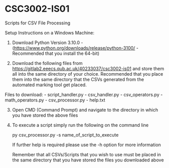 # CSC3002-IS01

Scripts for CSV File Processing

Setup Instructions on a Windows Machine:

1. Download Python Version 3.10.0 - (https://www.python.org/downloads/release/python-3100/ - Recommended that you install the 64-bit)

2. Download the following files from https://gitlab2.eeecs.qub.ac.uk/40233037/csc3002-is01 and store them all into the same directory of your choice. Recommended that you place them into the same directory that the CSVs generated from the automated marking tool get placed.

Files to download:
    - script_handler.py
    - csv_handler.py
    - csv_operators.py
    - math_operators.py
    - csv_processor.py
    - help.txt

3. Open CMD (Command Prompt) and navigate to the directory in which you have stored the above files

4. To execute a script simply run the following on the command line

    py csv_processor.py -s name_of_script_to_execute

    If further help is required please use the -h option for more information
    
    Remember that all CSVs/Scripts that you wish to use must be placed in the same directory that you have stored the files you downloaded above